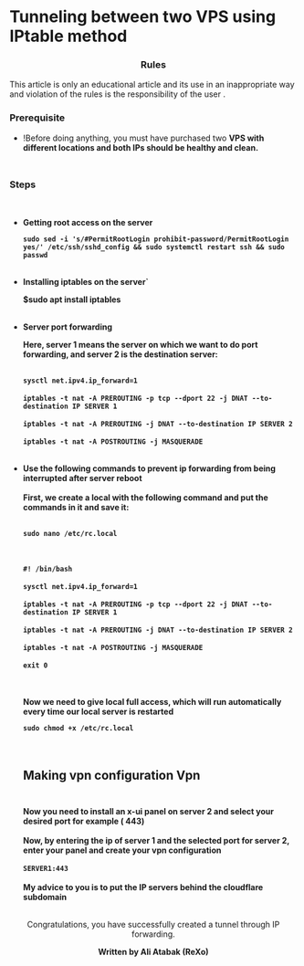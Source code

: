 # Tunneling between two VPS using IPtable method

<h3><p align="center">Rules</p></h3>

This article is only an educational article and its use in an inappropriate way and violation of the rules is the responsibility of the user .
 
 
  
<h3><p align="left">Prerequisite</p></h3>
  
- !Before doing anything, you must have purchased two <b>VPS with different locations and both IPs should be <b>healthy and clean</b>.</br></br>
 

  
## <h3><p align="left">Steps</p></h3></br>

- Getting root access on the server
   
   `sudo sed -i 's/#PermitRootLogin prohibit-password/PermitRootLogin yes/' /etc/ssh/sshd_config && sudo systemctl restart ssh && sudo passwd`</br></br>
    
 
 - Installing iptables on the server`</br>

    $sudo apt install iptables</br></br>
 
 - Server port forwarding</br>

   Here, server 1 means the server on which we want to do port forwarding, and server 2 is the destination server: </br></br>

   `sysctl net.ipv4.ip_forward=1`</br></br>
   `iptables -t nat -A PREROUTING -p tcp --dport 22 -j DNAT --to-destination IP SERVER 1`</br></br>
   `iptables -t nat -A PREROUTING -j DNAT --to-destination IP SERVER 2`</br></br>
   `iptables -t nat -A POSTROUTING -j MASQUERADE`</br></br>
    
 
  
  
 - Use the following commands to prevent ip forwarding from being interrupted after server reboot</br></br>
     First, we create a local with the following command and put the commands in it and save it: </br></br>

    `sudo nano /etc/rc.local`</br></br></br>

     `#! /bin/bash`</br></br>
     `sysctl net.ipv4.ip_forward=1`</br></br>
     `iptables -t nat -A PREROUTING -p tcp --dport 22 -j DNAT --to-destination IP SERVER 1`</br></br>
     `iptables -t nat -A PREROUTING -j DNAT --to-destination IP SERVER 2`</br></br>
     `iptables -t nat -A POSTROUTING -j MASQUERADE`</br></br>
     `exit 0`</br></br></br>

      Now we need to give local full access, which will run automatically every time our local server is restarted</br>

      `sudo chmod +x /etc/rc.local`</br></br></br>


      ## Making vpn configuration Vpn </br></br>
      Now you need to install an x-ui panel on server 2 and select your desired port for example ( 443) </br></br>
      Now, by entering the ip of server 1 and the selected port for server 2, enter your panel and create your vpn configuration</br></br> `SERVER1:443` </br></br>
      <b>My advice to you is to put the IP servers behind the cloudflare subdomain</b></br></b></br>

    
 

  <p align="center">Congratulations, you have successfully created a tunnel through IP forwarding.</p>
  <b><p align="center">Written by Ali Atabak (ReXo)</p></b> 
